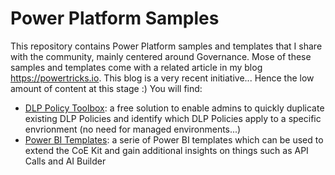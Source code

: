 # Power Platform Samples
This repository contains Power Platform samples and templates that I share with the community, mainly centered around Governance.
Mose of these samples and templates come with a related article in my blog https://powertricks.io.
This blog is a very recent initiative... Hence the low amount of content at this stage :)
You will find:
- [DLP Policy Toolbox](https://github.com/ValentinMaz/Power-Platform-Samples/tree/main/DLP%20Policy%20Toolbox): a free solution to enable admins to quickly duplicate existing DLP Policies and identify which DLP Policies apply to a specific envrionment (no need for managed environments...)
- [Power BI Templates](https://github.com/ValentinMaz/Power-Platform-Samples/tree/main/PowerBI%20Templates): a serie of Power BI templates which can be used to extend the CoE Kit and gain additional insights on things such as API Calls and AI Builder
